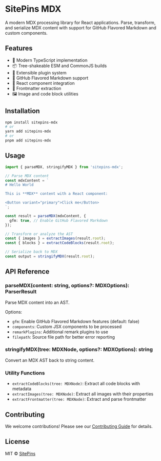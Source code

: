 # SitePins MDX

A modern MDX processing library for React applications. Parse, transform, and serialize MDX content with support for GitHub Flavored Markdown and custom components.

## Features

- 🚀 Modern TypeScript implementation
- 📦 Tree-shakeable ESM and CommonJS builds
- 🔧 Extensible plugin system
- 🎨 GitHub Flavored Markdown support
- 🎯 React component integration
- 📝 Frontmatter extraction
- 🖼️ Image and code block utilities

## Installation

```bash
npm install sitepins-mdx
# or
yarn add sitepins-mdx
# or
pnpm add sitepins-mdx
```

## Usage

```typescript
import { parseMDX, stringifyMDX } from 'sitepins-mdx';

// Parse MDX content
const mdxContent = `
# Hello World

This is **MDX** content with a React component:

<Button variant="primary">Click me</Button>
`;

const result = parseMDX(mdxContent, {
  gfm: true, // Enable GitHub Flavored Markdown
});

// Transform or analyze the AST
const { images } = extractImages(result.root);
const { blocks } = extractCodeBlocks(result.root);

// Serialize back to MDX
const output = stringifyMDX(result.root);
```

## API Reference

### parseMDX(content: string, options?: MDXOptions): ParserResult

Parse MDX content into an AST.

Options:
- `gfm`: Enable GitHub Flavored Markdown features (default: false)
- `components`: Custom JSX components to be processed
- `remarkPlugins`: Additional remark plugins to use
- `filepath`: Source file path for better error reporting

### stringifyMDX(tree: MDXNode, options?: MDXOptions): string

Convert an MDX AST back to string content.

### Utility Functions

- `extractCodeBlocks(tree: MDXNode)`: Extract all code blocks with metadata
- `extractImages(tree: MDXNode)`: Extract all images with their properties
- `extractFrontmatter(tree: MDXNode)`: Extract and parse frontmatter

## Contributing

We welcome contributions! Please see our [Contributing Guide](CONTRIBUTING.md) for details.

## License

MIT © [SitePins](https://github.com/sitepins) 